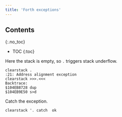 ```yaml
---
title: 'Forth exceptions'
---
```


## Contents
{:.no_toc}

* TOC
{:toc}


Here the stack is empty, so `.` triggers stack underflow.

```forth
clearstack . 
:21: Address alignment exception
clearstack >>>.<<<
Backtrace:
$104EB8728 dup 
$104EB9E50 s>d 
```

Catch the exception.

```forth
clearstack '. catch  ok
```
